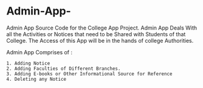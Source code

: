 # Admin-App-
Admin App Source Code for the College App Project. 
Admin App Deals With all the Activities or Notices that need to be Shared with Students of that College.
The Access of this App will be in the hands of college Authorities.

Admin App Comprises of :

    1. Adding Notice
    2. Adding Faculties of Different Branches.
    3. Adding E-books or Other Informational Source for Reference 
    4. Deleting any Notice
 
    
